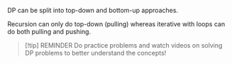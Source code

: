 
DP can be split into top-down and bottom-up approaches.

Recursion can only do top-down (pulling) whereas iterative with loops can do both pulling and pushing.

>[!tip] REMINDER
>Do practice problems and watch videos on solving DP problems to better understand the concepts!


